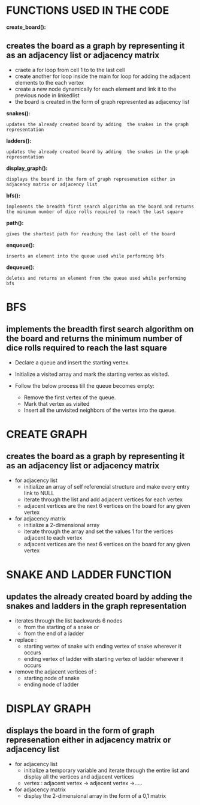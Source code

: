 
# FUNCTIONS USED IN THE CODE


**create_board():**

 ##   creates the board as a graph by representing it as an adjacency list or adjacency matrix
    
   * craete a for loop from cell 1  to to the last cell
   * create another for loop inside the main for loop for adding the adjacent elements to the each vertex 
   * create a new node dynamically for each element and link it to the previous node in linkedlist
   * the board is created in the form of graph represented as adjacency list

**snakes():**

    updates the already created board by adding  the snakes in the graph representation

**ladders():**
    
    updates the already created board by adding  the snakes in the graph representation
    
**display_graph():**

    displays the board in the form of graph represenation either in adjacency matrix or adjacency list
   
**bfs():**
    
    implements the breadth first search algorithm on the board and returns the minimum number of dice rolls required to reach the last square
    
**path():**

    gives the shortest path for reaching the last cell of the board
 
**enqueue():**

    inserts an element into the queue used while performing bfs 

**dequeue():**

    deletes and returns an element from the queue used while performing bfs 


# BFS

## implements the breadth first search algorithm on the board and returns the minimum number of dice rolls required to reach the last square

* Declare a queue and insert the starting vertex.

* Initialize a visited array and mark the starting vertex as visited.

* Follow the below process till the queue becomes empty:
   - Remove the first vertex of the queue.
   - Mark that vertex as visited
   - Insert all the unvisited neighbors of the vertex into the queue.


# CREATE GRAPH

## creates the board as a graph by representing it as an adjacency list or adjacency matrix

* for adjacency list 
   - initialize an array of self referencial structure and make every entry link to NULL
   - iterate through the list and add adjacent vertices for each vertex
   - adjacent vertices are the next 6 vertices on the board for any given vertex
* for adjacency matrix 
   - initialize a 2-dimensional array
   - iterate through the array and set the values 1 for the vertices adjacent to each vertex
   - adjacent vertices are the next 6 vertices on the board for any given vertex
  

# SNAKE AND LADDER FUNCTION

## updates the already created board by adding  the snakes and ladders in the graph representation
    
* iterates through the list backwards 6 nodes 
    - from the starting of a snake or
    - from the end of a ladder
* replace :
  - starting vertex of snake with ending vertex of snake wherever it occurs
  - ending vertex of ladder with starting vertex of ladder wherever it occurs
* remove the adjacent vertices of :
   - starting node of snake
   - ending node of ladder 

# DISPLAY GRAPH

## displays the board in the form of graph represenation either in adjacency matrix or adjacency list

* for adjacency list 
   - initialize a temporary variable and iterate through the entire list and display all the vertices and adjacent vertices
   - vertex : adjacent vertex -> adjecent vertex ->..... 
* for adjacency matrix 
   - display the 2-dimensional array in the form of a 0,1 matrix 



